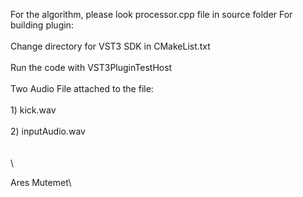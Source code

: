 
For the algorithm, please look processor.cpp file in source folder
For building plugin:\
\
	Change directory for VST3 SDK in CMakeList.txt\
\
	Run the code with VST3PluginTestHost\
\
Two Audio File attached to the file:\
\
	1) kick.wav\
\
	2) inputAudio.wav\
\
\
\

Ares Mutemet\
